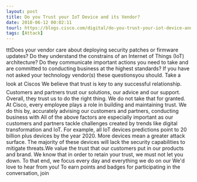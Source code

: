 ```yaml
---
layout: post
title: Do you Trust your IoT Device and its Vendor?
date: 2018-06-12 00:02:11
tourl: https://blogs.cisco.com/digital/do-you-trust-your-iot-device-and-its-vendor
tags: [Attack]
---
```

tttDoes your vendor care about deploying security patches or firmware updates? Do they understand the constrains of an Internet of Things (IoT) architecture? Do they communicate important actions you need to take and are committed to conducting business at the highest standards? If you have not asked your technology vendor(s) these questionsyou should. Take a look at Ciscos We believe that trust is key to any successful relationship. Customers and partners trust our solutions, our advice and our support. Overall, they trust us to do the right thing. We do not take that for granted. At Cisco, every employee plays a role in building and maintaining trust. We do this by, accurately advising our customers and partners, conducting business with All of the above factors are especially important as our customers and partners tackle challenges created by trends like digital transformation and IoT. For example, all IoT devices predictions point to 20 billion plus devices by the year 2020. More devices mean a greater attack surface. The majority of these devices will lack the security capabilities to mitigate threats.We value the trust that our customers put in our products and brand. We know that in order to retain your trust, we must not let you down. To that end, we focus every day and everything we do on our We'd love to hear from you! To earn points and badges for participating in the conversation, join 